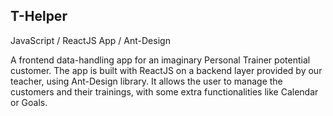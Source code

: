 ## T-Helper
JavaScript / ReactJS App / Ant-Design

A frontend data-handling app for an imaginary Personal Trainer potential customer. The app is built with ReactJS on a backend layer provided by our teacher, using Ant-Design library. It allows the user to manage the customers and their trainings, with some extra functionalities like Calendar or Goals.
